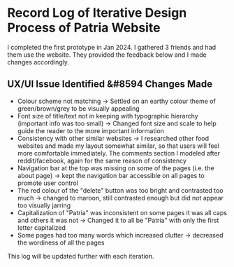 # Record Log of Iterative Design Process of Patria Website
	
I completed the first prototype in Jan 2024. I gathered 3 friends and had them use the website. They provided the feedback below and I made changes accordingly. 	
	
## UX/UI Issue Identified &#8594 Changes Made
- Colour scheme not matching -> Settled on an earthy colour theme of green/brown/grey to be visually appealing
- Font size of title/text not in keeping with typographic hierarchy (important info was too small) -> Changed font size and scale to help guide the reader to the more important information
- Consistency with other similar websites -> I researched other food websites and made my layout somewhat similar, so that users will feel more comfortable immediately. The comments section I modeled after reddit/facebook, again for the same reason of consistency
- Navigation bar at the top was missing on some of the pages (i.e. the about page) -> kept the navigation bar accessible on all pages to promote user control 
- The red colour of the "delete" button was too bright and contrasted too much -> changed to maroon, still contrasted enough but did not appear too visually jarring
- Capitalization of "Patria" was inconsistent on some pages it was all caps and others it was not -> Changed it to all be "Patria" with only the first letter capitalized
- Some pages had too many words which increased clutter	-> decreased the wordiness of all the pages 
	
This log will be updated further with each iteration.	
